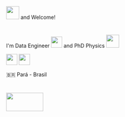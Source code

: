 # 

<img src="https://cdn-icons-png.flaticon.com/512/3662/3662962.png" width="35" height="35"> and Welcome!


#
I'm Data Engineer <img src="https://cdn-icons-png.flaticon.com/512/2980/2980479.png" width="30" height="30"> and PhD Physics <img src="https://cdn-icons-png.flaticon.com/512/882/882991.png" width="35" height="35"> 


<img src="https://cdn-icons-png.flaticon.com/512/1822/1822899.png" width="30" height="30"> <img src="https://cdn-icons-png.flaticon.com/512/3962/3962076.png" width="30" height="30">


:brazil: Pará - Brasil
#


<img src="https://blog.b2bstack.com.br/wp-content/uploads/2022/11/LinkedIn-simbolo.jpg" width="100" height="50">

